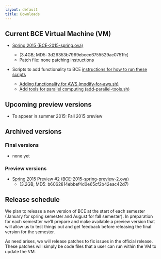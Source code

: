 ```yaml
---
layout: default
title: Downloads
---
```


## Current BCE Virtual Machine (VM)

  - [Spring 2015 (BCE-2015-spring.ova)](https://berkeley.box.com/s/2g9x9c3q7qwhb9e4trwc) 
    - (3.4GB; MD5: 3d26353b7969ebcee6755529ae0751fc)
    - Patch file: none [patching instructions](patch.html)

  - Scripts to add functionality to BCE [instructions for how to run these scripts](patch.html)
    - [Adding functionality for AWS (modify-for-aws.sh)](https://github.com/ucberkeley/bce/blob/dev/post-install/add-parallel-tools.sh) 
    - [Add tools for parallel computing (add-parallel-tools.sh)](https://github.com/ucberkeley/bce/blob/dev/post-install/add-parallel-tools.sh) 

## Upcoming preview versions

  - To appear in summer 2015: Fall 2015 preview

## Archived versions 

### Final versions

  - none yet

### Preview versions

  - [Spring 2015 Preview #2 (BCE-2015-spring-preview-2.ova)](https://berkeley.box.com/s/a4736ybkl7emdmnleu6f) 
    - (3.2GB; MD5: b6062814ebbef4d0e65cf2b42eac42d7)

## Release schedule

We plan to release a new version of BCE at the start of each semester (January for spring semester and August for fall semester). In preparation for each semestter we'll prepare and make available a preview version that will allow us to test things out and get feedback before releasing the final version for the semester.

As need arises, we will release patches to fix issues in the official release. These patches will simply be code files that a user can run within the VM to update the VM.
